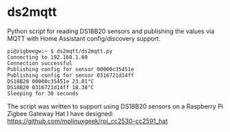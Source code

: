 # ds2mqtt
Python script for reading DS18B20 sensors and publishing the values via MQTT with Home Assistant config/discovery support.

```
pi@zigbeegw:~ $ ds2mqtt/ds2mqtt.py 
Connecting to 192.168.1.60
Connection successful
Publishing config for sensor 00000c35451e
Publishing config for sensor 0316721d14ff
DS18B20 00000c35451e 23.81°C
DS18B20 0316721d14ff 18.38°C
Sleeping for 30 seconds
```

The script was written to support using DS18B20 sensors on a Raspberry Pi Zigbee Gateway Hat I have designed:
https://github.com/mplinuxgeek/rpi_cc2530-cc2591_hat
